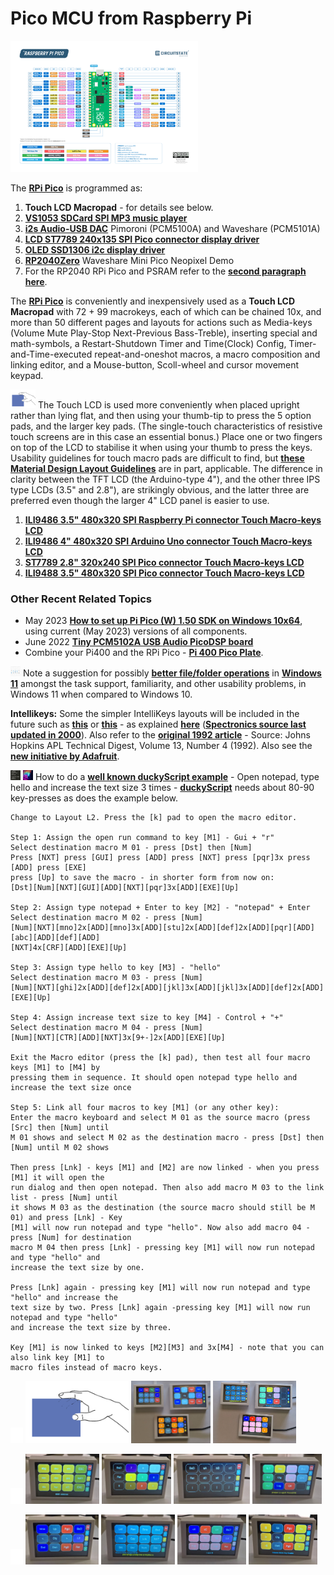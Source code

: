 # Pico MCU from Raspberry Pi

<p align="left">
<img src="Raspberry-Pi-Pico-Pinout.png" width="300" /> 
</p>

The [**RPi Pico**](https://www.raspberrypi.org/products/raspberry-pi-pico/) is programmed as:

1. **Touch LCD Macropad** - for details see below.
2. [**VS1053 SDCard SPI MP3 music player**](https://github.com/TobiasVanDyk/Pico-MCU-from-Raspberry-Pi/tree/main/Vs1053Pico)
3. [**i2s Audio-USB DAC**](https://github.com/TobiasVanDyk/Pico-MCU-from-Raspberry-Pi/tree/main/DacPico) Pimoroni (PCM5100A) and Waveshare (PCM5101A)
4. [**LCD ST7789 240x135 SPI Pico connector display driver**](https://github.com/TobiasVanDyk/Pico-MCU-from-Raspberry-Pi/tree/main/LCDst7789Pico)
5. [**OLED SSD1306 i2c display driver**](https://github.com/TobiasVanDyk/Pico-MCU-from-Raspberry-Pi/tree/main/OledPico)
6. [**RP2040Zero**](https://github.com/TobiasVanDyk/Pico-MCU-from-Raspberry-Pi/tree/main/RP2040ZeroPico) Waveshare Mini Pico Neopixel Demo
7. For the RP2040 RPi Pico and PSRAM refer to the [**second paragraph here**](https://github.com/TobiasVanDyk/PSRAM-Applications).

The [**RPi Pico**](https://www.raspberrypi.org/products/raspberry-pi-pico/) is conveniently and inexpensively used as a **Touch LCD Macropad** with 72 + 99 macrokeys, each of which can be chained 10x, and more than 50 different pages and layouts for actions such as Media-keys (Volume Mute Play-Stop Next-Previous Bass-Treble), inserting special and math-symbols, a Restart-Shutdown Timer and Time(Clock) Config, Timer-and-Time-executed repeat-and-oneshot macros, a macro composition and linking editor, and a Mouse-button, Scoll-wheel and cursor movement keypad. 

<img src="handposition.png" width="40" height="30"/> The Touch LCD is used more conveniently when placed upright rather than lying flat, and then using your thumb-tip to press the 5 option pads, and the larger key pads. (The single-touch characteristics of resistive touch screens are in this case an essential bonus.) Place one or two fingers on top of the LCD to stabilise it when using your thumb to press the keys. Usability guidelines for touch macro pads are difficult to find, but [**these Material Design Layout Guidelines**](https://m2.material.io/design/layout/understanding-layout.html#layout-anatomy) are in part, applicable. The difference in clarity between the TFT LCD (the Arduino-type 4"), and the other three IPS type LCDs (3.5" and 2.8"), are strikingly obvious, and the latter three are preferred even though the larger 4" LCD panel is easier to use.

1. [**ILI9486 3.5" 480x320 SPI Raspberry Pi connector Touch Macro-keys LCD**](https://github.com/TobiasVanDyk/Pico-MCU-from-Raspberry-Pi/tree/main/TouchLCDili9486RPi)
2. [**ILI9486 4" 480x320 SPI Arduino Uno connector Touch Macro-keys LCD**](https://github.com/TobiasVanDyk/Pico-MCU-from-Raspberry-Pi/tree/main/TouchLCDili9486Pico)
3. [**ST7789 2.8" 320x240 SPI Pico connector Touch Macro-keys LCD**](https://github.com/TobiasVanDyk/Pico-MCU-from-Raspberry-Pi/tree/main/TouchLCDst7789Pico)
4. [**ILI9488 3.5" 480x320 SPI Pico connector Touch Macro-keys LCD**](https://github.com/TobiasVanDyk/Pico-MCU-from-Raspberry-Pi/tree/main/TouchLCDili9488Pico)

### Other Recent Related Topics
* May 2023 [**How to set up Pi Pico (W) 1.50 SDK on Windows 10x64**](Install-Pico-SDK-in-Windows10x64-May-2023.pdf), using current (May 2023) versions of all components. 
* June 2022 [**Tiny PCM5102A USB Audio PicoDSP board**](https://github.com/DatanoiseTV/PicoDSP-Hardware)
* Combine your Pi400 and the RPi Pico - [**Pi 400 Pico Plate**](https://github.com/Wren6991/Pi400-Pico-Plate).

<img src="Win11Icons.jpg" width="16" height="16"/> Note a suggestion for possibly [**better file/folder operations**](Better-File-Operations.txt) in [**Windows 11**](https://answers.microsoft.com/en-us/windows/forum/all/windows-11-file-explorer-right-click-menu-was/abed6378-4c45-4c1c-9cb1-fa6097ca4253?page=1) amongst the task support, familiarity, and other usability problems, in Windows 11 when compared to Windows 10.

**Intellikeys:** Some the simpler IntelliKeys layouts will be included in the future such as [**this**](IntelliKeys/Arrows_Classic_overlay.jpg) or [**this**](IntelliKeys/Numbers_Classic_overlay.jpg) - as explained [**here**](IntelliKeys/IntelliKeysIntelliTools.pdf) ([**Spectronics source last updated in 2000**](https://www.spectronics.com.au/article/intellikeys-and-intellitools-programs-solutions-for-everyone)). Also refer to the [**original 1992 article**](IntelliKeys/IntelliKeys-the-Smart-Keyboard.pdf) - Source: Johns Hopkins APL Technical Digest, Volume 13, Number 4 (1992). Also see the [**new initiative by Adafruit**](https://github.com/adafruit/Adafruit_IntelliKeys).

<img src="notepad-hello-world.png" width="16" height="16"/> <img src="images/duckyPad.png" width="16" height="16"/> How to do a [**well known duckyScript example**](notepad-hello-world.png) - Open notepad, type hello and increase the text size 3 times - [**duckyScript**](https://github.com/dekuNukem/duckyPad/blob/master/duckyscript_info.md) needs about 80-90 key-presses as does the example below.

``` 
Change to Layout L2. Press the [k] pad to open the macro editor.

Step 1: Assign the open run command to key [M1] - Gui + "r"
Select destination macro M 01 - press [Dst] then [Num] 
Press [NXT] press [GUI] press [ADD] press [NXT] press [pqr]3x press [ADD] press [EXE] 
press [Up] to save the macro - in shorter form from now on: 
[Dst][Num][NXT][GUI][ADD][NXT][pqr]3x[ADD][EXE][Up]

Step 2: Assign type notepad + Enter to key [M2] - "notepad" + Enter
Select destination macro M 02 - press [Num]
[Num][NXT][mno]2x[ADD][mno]3x[ADD][stu]2x[ADD][def]2x[ADD][pqr][ADD][abc][ADD][def][ADD]
[NXT]4x[CRF][ADD][EXE][Up]

Step 3: Assign type hello to key [M3] - "hello"
Select destination macro M 03 - press [Num]
[Num][NXT][ghi]2x[ADD][def]2x[ADD][jkl]3x[ADD][jkl]3x[ADD][def]2x[ADD][EXE][Up]

Step 4: Assign increase text size to key [M4] - Control + "+"
Select destination macro M 04 - press [Num]
[Num][NXT][CTR][ADD][NXT]3x[9+-]2x[ADD][EXE][Up]

Exit the Macro editor (press the [k] pad), then test all four macro keys [M1] to [M4] by 
pressing them in sequence. It should open notepad type hello and increase the text size once

Step 5: Link all four macros to key [M1] (or any other key):
Enter the macro keyboard and select M 01 as the source macro (press [Src] then [Num] until 
M 01 shows and select M 02 as the destination macro - press [Dst] then [Num] until M 02 shows

Then press [Lnk] - keys [M1] and [M2] are now linked - when you press [M1] it will open the 
run dialog and then open notepad. Then also add macro M 03 to the link list - press [Num] until
it shows M 03 as the destination (the source macro should still be M 01) and press [Lnk] - Key
[M1] will now run notepad and type "hello". Now also add macro 04 - press [Num] for destination
macro M 04 then press [Lnk] - pressing key [M1] will now run notepad and type "hello" and 
increase the text size by one. 

Press [Lnk] again - pressing key [M1] will now run notepad and type "hello" and increase the 
text size by two. Press [Lnk] again -pressing key [M1] will now run notepad and type "hello"
and increase the text size by three.

Key [M1] is now linked to keys [M2][M3] and 3x[M4] - note that you can also link key [M1] to 
macro files instead of macro keys.
``` 

<p align="left">
<img src="images/white.jpg" width="20" /> 
<img src="handposition.png" height="100" />  
<img src="images/s2.jpg" height="100" /> 
<img src="images/s3.jpg" height="100" /> 
</p>
 
<p align="left">
<img src="images/white.jpg" width="20" /> 
<img src="images/mth1.jpg" height="80" /> 
<img src="images/num0.jpg" height="80" /> 
<img src="images/num2.jpg" height="80" /> 
<img src="images/tim1.jpg" height="80" /> 
</p>

<p align="left">
<img src="images/white.jpg" width="20" /> 
<img src="images/cfg1.jpg" height="80" /> 
<img src="images/kbd1.jpg" height="80" /> 
<img src="images/mac3.jpg" height="80" /> 
<img src="images/med1.jpg" height="80" /> 
</p>






